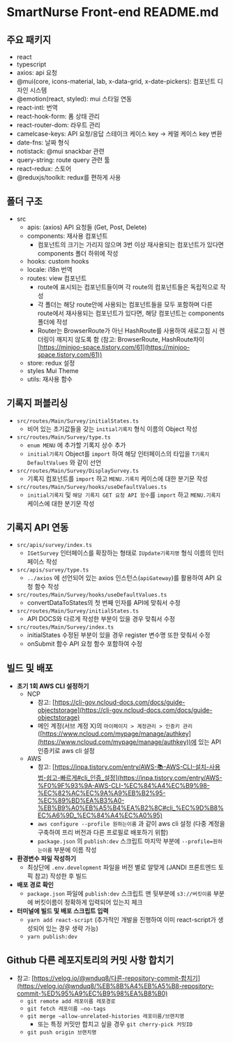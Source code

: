 # SmartNurse Front-end README.md

## 주요 패키지

- react
- typescript
- axios: api 요청
- @mui(core, icons-material, lab, x-data-grid, x-date-pickers): 컴포넌트 디자인 시스템
- @emotion(react, styled): mui 스타일 연동
- react-intl: 번역
- react-hook-form: 폼 상태 관리
- react-router-dom: 라우트 관리
- camelcase-keys: API 요청/응답 스테이크 케이스 key -> 케멀 케이스 key 변환
- date-fns: 날짜 형식
- notistack: @mui snackbar 관련
- query-string: route query 관련 툴
- react-redux: 스토어
- @reduxjs/toolkit: redux를 편하게 사용

## 폴더 구조

- src
    - apis: (axios) API 요청들 (Get, Post, Delete)
    - components: 재사용 컴포넌트
        - 컴포넌트의 크기는 가리지 않으며 3번 이상 재사용되는 컴포넌트가 있다면 components 폴더 하위에 작성
    - hooks: custom hooks
    - locale: i18n 번역
    - routes: view 컴포넌트
        - route에 표시되는 컴포넌트들이며 각 route의 컴포넌트들은 독립적으로 작성
        - 각 폴더는 해당 route안에 사용되는 컴포넌트들을 모두 포함하며 다른 route에서 재사용되는 컴포넌트가 있다면, 해당 컴포넌트는 components 폴더에 작성
        - Router는 BrowserRoute가 아닌 HashRoute를 사용하여 새로고침 시 렌더링이 깨지지 않도록 함 (참고: BrowserRoute, HashRoute차이 [https://minjoo-space.tistory.com/61](https://minjoo-space.tistory.com/61))
    - store: redux 설정
    - styles Mui Theme
    - utils: 재사용 함수

## 기록지 퍼블리싱

- `src/routes/Main/Survey/initialStates.ts`
    - 비어 있는 초기값들을 갖는 `initial기록지` 형식 이름의 Object 작성
- `src/routes/Main/Survey/type.ts`
    - `enum MENU` 에 추가할 기록지 상수 추가
    - `initial기록지` Object를 `import` 하여 해당 인터페이스의 타입을 `T기록지DefaultValues` 와 같이 선언
- `src/routes/Main/Survey/DisplaySurvey.ts`
    - 기록지 컴포넌트를 `import` 하고 `MENU.기록지` 케이스에 대한 분기문 작성
- `src/routes/Main/Survey/hooks/useDefaultValues.ts`
    - `initial기록지` 및 `해당 기록지 GET 요청 API 함수`를 `import` 하고 `MENU.기록지` 케이스에 대한 분기문 작성

## 기록지 API 연동

- `src/apis/survey/index.ts`
    - `IGetSurvey` 인터페이스를 확장하는 형태로 `IUpdate기록지명` 형식 이름의 인터페이스 작성
- `src/apis/survey/type.ts`
    - `../axios` 에 선언되어 있는 axios 인스턴스(`apiGateway`)를 활용하여 API 요청 함수 작성
- `src/routes/Main/Survey/hooks/useDefaultValues.ts`
    - convertDataToStates의 첫 번째 인자를 API에 맞춰서 수정
- `src/routes/Main/Survey/initialStates.ts`
    - API DOCS와 다르게 작성한 부분이 있을 경우 맞춰서 수정
- `src/routes/Main/Survey/index.ts`
    - initialStates 수정된 부분이 있을 경우 register 변수명 또한 맞춰서 수정
    - onSubmit 함수 API 요청 함수 포함하여 수정

## 빌드 및 배포

- **초기 1회 AWS CLI 설정하기**
    - NCP
        - 참고: [https://cli-gov.ncloud-docs.com/docs/guide-objectstorage](https://cli-gov.ncloud-docs.com/docs/guide-objectstorage)
        - 메인 계정(서브 계정 X)의 `마이페이지 > 계정관리 > 인증키 관리` ([https://www.ncloud.com/mypage/manage/authkey](https://www.ncloud.com/mypage/manage/authkey))에 있는 API 인증키로 aws cli 설정
    - AWS
        - 참고: [https://inpa.tistory.com/entry/AWS-📚-AWS-CLI-설치-사용법-쉽고-빠르게#cli_인증_설정](https://inpa.tistory.com/entry/AWS-%F0%9F%93%9A-AWS-CLI-%EC%84%A4%EC%B9%98-%EC%82%AC%EC%9A%A9%EB%B2%95-%EC%89%BD%EA%B3%A0-%EB%B9%A0%EB%A5%B4%EA%B2%8C#cli_%EC%9D%B8%EC%A6%9D_%EC%84%A4%EC%A0%95)
        - `aws configure --profile 원하는이름` 과 같이 aws cli 설정 (다중 계정을 구축하여 프리 버전과 다른 프로필로 배포하기 위함)
        - `package.json` 의 `publish:dev` 스크립트 마지막 부분에 `--profile=원하는이름` 부분에 이름 작성
- **환경변수 파일 작성하기**
    - 최상단에 `.env.development` 파일을 버전 별로 알맞게 (JANDI 프론트엔드 토픽 참고) 작성한 후 빌드
- **배포 경로 확인**
    - `package.json` 파일에 `publish:dev` 스크립트 맨 뒷부분에 `s3://버킷이름` 부분에 버킷이름이 정확하게 입력되어 있는지 체크
- **터미널에 빌드 및 배포 스크립트 입력**
    - `yarn add react-script` (추가적인 개발을 진행하여 이미 react-script가 생성되어 있는 경우 생략 가능)
    - `yarn publish:dev`

## Github 다른 레포지토리의 커밋 사항 합치기

- 참고: [https://velog.io/@wnduq8/다른-repository-commit-합치기](https://velog.io/@wnduq8/%EB%8B%A4%EB%A5%B8-repository-commit-%ED%95%A9%EC%B9%98%EA%B8%B0)
    - `git remote add 레포이름 레포경로`
    - `git fetch 레포이름 —no-tags`
    - `git merge —allow-unrelated-histories 레포이름/브랜치명`
        - 또는 특정 커밋만 합치고 싶을 경우 `git cherry-pick 커밋ID`
    - `git push origin 브랜치명`
